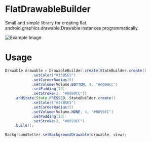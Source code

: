 FlatDrawableBuilder
===================

Small and simple library for creating flat android.graphics.drawable.Drawable instances programmatically.

![Example Image][1]


Usage
=====
```java
Drawable drawable = DrawableBuilder.create(StateBuilder.create()
			.setColor("#33B5E5")
			.setCornerRadius(5)
			.setVolume(Volume.BOTTOM, 4, "#0099CC")
			.setPadding(10)
			.setStroke(2, "#0099CC"))
	.addState(State.PRESSED, StateBuilder.create()
			.setColor("#33B5E5")
			.setCornerRadius(5)
			.setVolume(Volume.NONE, 4, "#0099CC")
			.setPadding(10)
			.setStroke(2, "#0099CC")
	.build();
	
BackgroundSetter.setBackgroundDrawable(drawable, view);
````

[1]: https://raw.githubusercontent.com/Gary111/FlatDrawableBuilder/master/sample/etc/screens/demo_1.png
